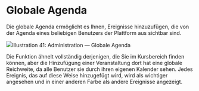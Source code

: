 # Globale Agenda

Die globale Agenda ermöglicht es Ihnen, Ereignisse hinzuzufügen, die von der Agenda eines beliebigen Benutzers der Plattform aus sichtbar sind.

![](../../.gitbook/assets/images30%20%286%29.png)Illustration 41: Administration — Globale Agenda

Die Funktion ähnelt vollständig derjenigen, die Sie im Kursbereich finden können, aber die Hinzufügung einer Veranstaltung dort hat eine globale Reichweite, da alle Benutzer sie durch ihren eigenen Kalender sehen. Jedes Ereignis, das auf diese Weise hinzugefügt wird, wird als wichtiger angesehen und in einer anderen Farbe als andere Ereignisse angezeigt.